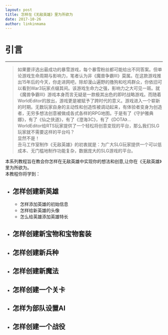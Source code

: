 ```yaml
---
layout: post
title: 怎样在《无敌英雄》里为所欲为
date: 2017-10-26
author: linkinmama
---
```

  

# 引言    
----
 >如果要评选出最成功的暴雪游戏，每个暴雪粉丝都可能给出不同答案。但单论游戏生命周期与影响力，笔者认为非《魔兽争霸Ⅲ》莫属。在这款游戏推出15年后的今天，你走进网吧，除却漫山遍野的撸狗和吃鸡群众，你依旧可以看到War3玩家点缀其间。该游戏生命力之强，影响力之大可见一斑。就《魔兽争霸Ⅲ》游戏本身而言无疑是一款极其出色的即时战略游戏。而随着WorldEditor的放出，游戏更是被赋予了跨时代的意义。游戏进入一个崭新的时期。无数玩家自身的主动性和创造性被调动起来，有体验者变身为创造者，无穷多想法创意被做成各式各样的RPG地图。于是有了《守护雅典娜》，有了《仙之侠道》，有了《澄海3C》，有了《DOTA》...         
WorldEditor给RTS玩家提供了一个轻松将创意变现的平台，那么我们SLG玩家就不需要这样的平台吗？     
显然不是！     
丑马工作室制作《无敌英雄》的初衷就是：为广大SLG玩家提供一个可以低成本、无门槛地制作功能复杂，数据庞大的SLG游戏的平台。  

本系列教程旨在教会你怎样在无敌英雄中实现你的想法和创意,让你在《无敌英雄》里为所欲为。     
本教程你将学到：     
* ## **怎样创建新英雄**     

   * 怎样添加英雄的初始信息   
   * 怎样给新英雄的头像    
   * 怎么给英雄添加英雄特长    

* ## **怎样创建新宝物和宝物套装**    
* ## **怎样创建新兵种**     
* ## **怎样创建新魔法**     
* ## **怎样创建一个关卡**     
* ## **怎样为部队设置AI**     
* ## **怎样创建一个战役**     